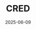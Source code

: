 ---  
layout: startup_page  
title: "CRED"  
id: "cred.club"  
permalink: "/credcred.club06092025/"  
website: "https://www.cred.club/"  
funding_round: ""  
funding_amount: "$72M"  
investors: "GIC, RTP Global, Sofina Ventures, QED Innovation Labs"  
about: "CRED is a members-only credit card bill payment platform that has expanded into wealth management and vehicle-related services. It offers a platform to streamline car ownership and offers used car selling through partnerships. CRED reported a significant revenue surge in FY24."  
markets: "Fintech"  
hq: "Bengaluru, Karnataka, India"  
founded_year: "2018"  
linkedin: "https://in.linkedin.com/company/credapp"  
twitter: "https://twitter.com/cred_club"  
instagram: ""  
facebook: "https://www.facebook.com/CRED.club.official"  
crunchbase: "https://www.crunchbase.com/organization/cred-6ab0"  
pitchbook: "https://pitchbook.com/profiles/company/234804-97"  

date_display: "09-Jun-2025"  
date: "2025-06-09"

# SEO Optimization  
meta_title: "CRED -  Funding ($72M)"  
meta_description: "CRED, CRED is a members-only credit card bill payment platform that has expanded into wealth management and vehicle-related services. It offers a platform t..."  
meta_keywords: "CRED, Fintech,  funding"  
canonical_url: "https://startup.projectstartups.com/credcred.club06092025/"  
---